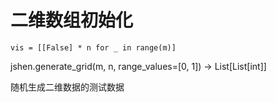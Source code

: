 # 二维数组初始化

`vis = [[False] * n for _ in range(m)]`

jshen.generate_grid(m, n, range_values=[0, 1]) -> List[List[int]] 

随机生成二维数据的测试数据
